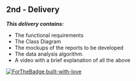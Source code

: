 ## 2nd - Delivery



***This delivery contains:***



- The functional requirements
- The Class Diagram
- The mockups of the reports to be developed
- The data analysis algorithm.
- A video with a brief explanation of all the above



[![ForTheBadge built-with-love](http://ForTheBadge.com/images/badges/built-with-love.svg)](https://github.com/sacn99/airQualityData)

